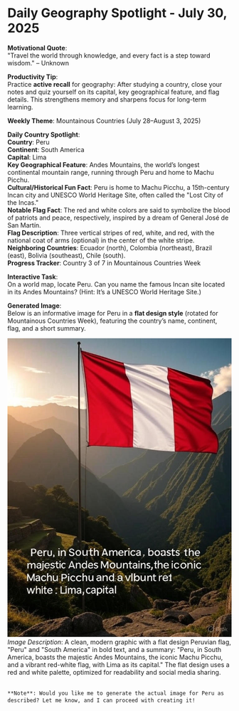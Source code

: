 # Daily Geography Spotlight - July 30, 2025

**Motivational Quote**:  
"Travel the world through knowledge, and every fact is a step toward wisdom." – Unknown

**Productivity Tip**:  
Practice **active recall** for geography: After studying a country, close your notes and quiz yourself on its capital, key geographical feature, and flag details. This strengthens memory and sharpens focus for long-term learning.

**Weekly Theme**: Mountainous Countries (July 28–August 3, 2025)

**Daily Country Spotlight**:  
**Country**: Peru  
**Continent**: South America  
**Capital**: Lima  
**Key Geographical Feature**: Andes Mountains, the world’s longest continental mountain range, running through Peru and home to Machu Picchu.  
**Cultural/Historical Fun Fact**: Peru is home to Machu Picchu, a 15th-century Incan city and UNESCO World Heritage Site, often called the "Lost City of the Incas."  
**Notable Flag Fact**: The red and white colors are said to symbolize the blood of patriots and peace, respectively, inspired by a dream of General José de San Martín.  
**Flag Description**: Three vertical stripes of red, white, and red, with the national coat of arms (optional) in the center of the white stripe.  
**Neighboring Countries**: Ecuador (north), Colombia (northeast), Brazil (east), Bolivia (southeast), Chile (south).  
**Progress Tracker**: Country 3 of 7 in Mountainous Countries Week

**Interactive Task**:  
On a world map, locate Peru. Can you name the famous Incan site located in its Andes Mountains? (Hint: It’s a UNESCO World Heritage Site.)

**Generated Image**:  
Below is an informative image for Peru in a **flat design style** (rotated for Mountainous Countries Week), featuring the country’s name, continent, flag, and a short summary.

![Peru Info Image](https://raw.githubusercontent.com/anirudhlohiya/AndroidBlog-Server/refs/heads/main/images/1_peru.jpg)  
*Image Description*: A clean, modern graphic with a flat design Peruvian flag, "Peru" and "South America" in bold text, and a summary: "Peru, in South America, boasts the majestic Andes Mountains, the iconic Machu Picchu, and a vibrant red-white flag, with Lima as its capital." The flat design uses a red and white palette, optimized for readability and social media sharing.
```

**Note**: Would you like me to generate the actual image for Peru as described? Let me know, and I can proceed with creating it!

